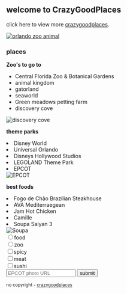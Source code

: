 <!doctype html>
<html lang="en">
    <head>
      <title>crazygoodplaces</title>
    </head>
    <body>
        <h2>welcome to CrazyGoodPlaces</h2>
        <main>
            <!--TODO: Add link to good places-->
        <p>click here to view more <a href="#" target="_blank">crazygoodplaces</a>.</p>
        <a href="#"><img src="https://assets.simpleviewinc.com/simpleview/image/upload/c_fill,f_webp,h_474,q_75,w_1024/v1/clients/orlandofl/1461_otter_swimming_533e18ef-1561-4bee-8b3e-8203c59c7812.jpg" alt="orlando zoo animal"></a>
            <h3>places</h3>
            <p><strong>Zoo's to go to</strong></p>
            <ul><li>Central Florida Zoo & Botanical Gardens</li>
                <li>animal kingdom</li>
                <li>gatorland</li>
                <li>seaworld</li>
                <li>Green meadows petting farm</li>
                <li>discovery cove</li>
            </ul>
            <img src="Downloads/discovery cove.jpg" alt="discovery cove">
            <p><strong>theme parks</strong></p>
            <div>
            <li>Disney World</li>
            <li>Universal Orlando</li>
            <li>Disneys Hollywood Studios</li>
            <li>LEGOLAND Theme Park</li>
            <li>EPCOT</li>
            <img src="Downloads/EPCOT.jfif" alt="EPCOT">
            <p><strong>best foods</strong></p>
            <li>Fogo de Chão Brazilian Steakhouse</li>
            <li>AVA Mediterraegean</li>
            <li>Jam Hot Chicken</li>
            <li>Camille</li>
            <li>Soupa Saiyan 3</li>
            </div>
            <img src="Downloads/soupa sayin.jfif" alt="Soupa">
            <form action="submit-EPCOT-photo">
                <label for="food"><input id="food"type="radio" name="food-zoo">food</label><br>
                <label for="zoo"><input id="zoo"type="radio"  name="food-zoo">zoo</label><br>
                <label for="spicy"><input id="spicy" type="checkbox" name="heat">spicy</label><br>
                <label for="meat"><input id="meat" type="checkbox" name="meat">meat</label><br>
                <label for="sushi"><input id="sushi" type="checkbox" name="sushi">sushi</label><br>
              <input type="text" placeholder="EPCOT photo URL" required>
              <button type="submit">submit</button> 
            </form>
        </main>
        <footer>
         <p><small>no copyright - <a href="#">crazygoodplaces</a></small></p>
        </footer>
    </body>
</htm l>
